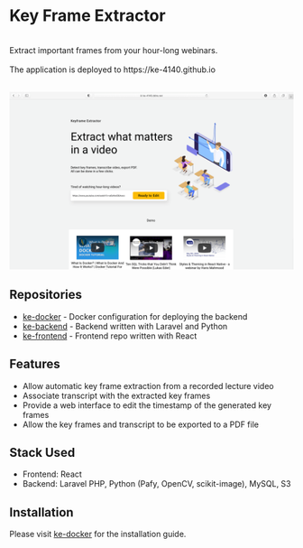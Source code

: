 # Key Frame Extractor
<br>
Extract important frames from your hour-long webinars.
<br>
<br>
The application is deployed to https://ke-4140.github.io
<br>
<br>

![landing](asset/landing.png)

## Repositories
* [ke-docker](https://github.com/ke-4140/ke-docker) - Docker configuration for deploying the backend
* [ke-backend](https://github.com/ke-4140/ke-backend) - Backend written with Laravel and Python
* [ke-frontend](https://github.com/ke-4140/ke-frontend) - Frontend repo written with React

## Features
* Allow automatic key frame extraction from a recorded lecture video
* Associate transcript with the extracted key frames
* Provide a web interface to edit the timestamp of the generated key frames
* Allow the key frames and transcript to be exported to a PDF file

## Stack Used
* Frontend: React
* Backend: Laravel PHP, Python (Pafy, OpenCV, scikit-image), MySQL, S3

## Installation
Please visit [ke-docker](https://github.com/ke-4140/ke-docker) for the installation guide.
